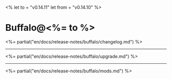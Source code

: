 <%
let to = "v0.14.11"
let from = "v0.14.10"
%>

# Buffalo@<%= to %>

<%= partial("en/docs/release-notes/buffalo/changelog.md") %>

---

<%= partial("en/docs/release-notes/buffalo/upgrade.md") %>

---

<%= partial("en/docs/release-notes/buffalo/mods.md") %>

